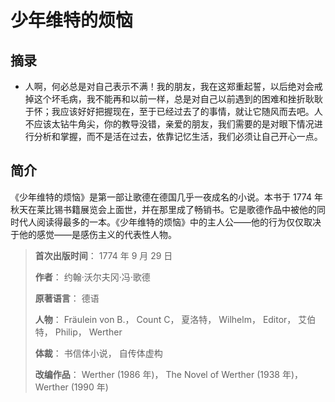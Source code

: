 # 少年维特的烦恼

## 摘录

- 人啊，何必总是对自己表示不满！我的朋友，我在这郑重起誓，以后绝对会戒掉这个坏毛病，我不能再和以前一样，总是对自己以前遇到的困难和挫折耿耿于怀；我应该好好把握现在，至于已经过去了的事情，就让它随风而去吧。人不应该太钻牛角尖，你的教导没错，亲爱的朋友，我们需要的是对眼下情况进行分析和掌握，而不是活在过去，依靠记忆生活，我们必须让自己开心一点。

## 简介

《少年维特的烦恼》是第一部让歌德在德国几乎一夜成名的小说。本书于 1774 年秋天在莱比锡书籍展览会上面世，并在那里成了畅销书。它是歌德作品中被他的同时代人阅读得最多的一本。《少年维特的烦恼》中的主人公——他的行为仅仅取决于他的感觉——是感伤主义的代表性人物。


> **首次出版时间**： 1774 年 9 月 29 日
> 
> **作者**： 约翰·沃尔夫冈·冯·歌德
> 
> **原著语言**： 德语
> 
> **人物**： Fräulein von B.， Count C， 夏洛特， Wilhelm， Editor， 艾伯特， Philip， Werther
> 
> **体裁**： 书信体小说， 自传体虚构
> 
> **改编作品**： Werther (1986 年)， The Novel of Werther (1938 年)， Werther (1990 年)

